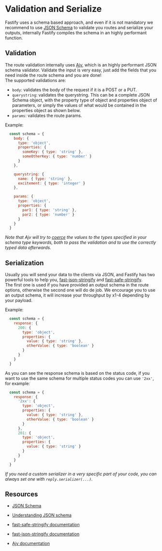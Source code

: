# Validation and Serialize

Fastify uses a schema based approach, and even if it is not mandatory we recommend to use [JSON Schema](http://json-schema.org/) to validate you routes and serialize your outputs, internally Fastify compiles the schema in an highly performant function.

<a name="validation"></a>
## Validation
The route validation internally uses [Ajv](https://www.npmjs.com/package/ajv), which is an highly performant JSON schema validator.
Validate the input is very easy, just add the fields that you need inside the route schema and you are done!  
The supported validations are:
- `body`: validates the body of the request if it is a POST or a PUT.
- `querystring`: validates the querystring. This can be a complete JSON Schema object, with the property type of object and properties object of parameters, or simply the values of what would be contained in the properties object as shown below.
- `params`: validates the route params.

Example:
```js
  const schema = {
    body: {
      type: 'object',
      properties: {
        someKey: { type: 'string' },
        someOtherKey: { type: 'number' }
      }
    },

    querystring: {
      name: { type: 'string' },
      excitement: { type: 'integer' }
    },

    params: {
      type: 'object',
      properties: {
        par1: { type: 'string' },
        par2: { type: 'number' }
      }
    }
  }
```
*Note that Ajv will try to [coerce](https://github.com/epoberezkin/ajv#coercing-data-types) the values to the types specified in your schema type keywords, both to pass the validation and to use the correctly typed data afterwards.*

<a name="serialize"></a>
## Serialization

Usually you will send your data to the clients via JSON, and Fastify has two powerful tools to help you, [fast-json-stringify](https://www.npmjs.com/package/fast-json-stringify) and [fast-safe-stringify](https://www.npmjs.com/package/fast-safe-stringify).  
The first one is used if you have provided an output schema in the route options, otherwise the second one will do de job. We encourage you to use an output schema, it will increase your throughput by x1-4 depending by your payload.

Example:
```js
  const schema = {
    response: {
      200: {
        type: 'object',
        properties: {
          value: { type: 'string' },
          otherValue: { type: 'boolean' }
        }
      }
    }
  }
```
As you can see the response schema is based on the status code, if you want to use the same schema for multiple status codes you can use `'2xx'`, for example:
```js
  const schema = {
    response: {
      '2xx': {
        type: 'object',
        properties: {
          value: { type: 'string' },
          otherValue: { type: 'boolean' }
        }
      },
      201: {
        type: 'object',
        properties: {
          value: { type: 'string' }
        }
      }
    }
  }
```

*If you need a custom serializer in a very specific part of your code, you can always set one with `reply.serializer(...)`.*

<a name="resources"></a>
## Resources
- [JSON Schema](http://json-schema.org/)
- [Understanding JSON schema](https://spacetelescope.github.io/understanding-json-schema/)


- [fast-safe-stringify documentation](https://github.com/davidmarkclements/fast-safe-stringify/blob/master/readme.md)
- [fast-json-stringify documentation](https://github.com/fastify/fast-json-stringify)
- [Ajv documentation](https://github.com/epoberezkin/ajv/blob/master/README.md)
